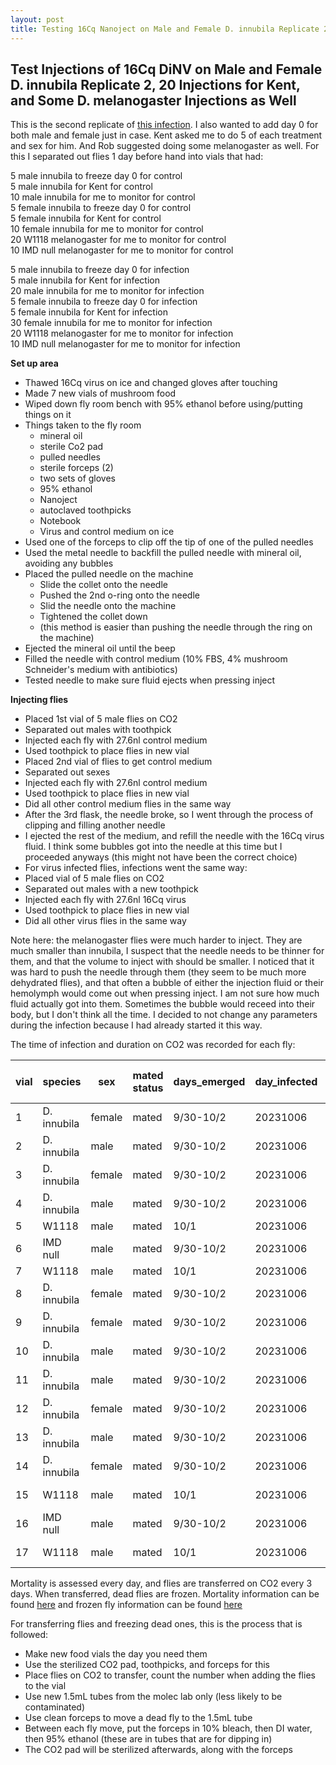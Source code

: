 ```yaml
---
layout: post
title: Testing 16Cq Nanoject on Male and Female D. innubila Replicate 2
---
```


## Test Injections of 16Cq DiNV on Male and Female D. innubila Replicate 2, 20 Injections for Kent, and Some D. melanogaster Injections as Well

This is the second replicate of [this infection](https://meschedl.github.io/Unckless-Lab-Notebook-Maggie/2023/09/27/male-female-nanojet-test.html). I also wanted to add day 0 for both male and female just in case. Kent asked me to do 5 of each treatment and sex for him. And Rob suggested doing some melanogaster as well. 
For this I separated out flies 1 day before hand into vials that had:
 
5 male innubila to freeze day 0 for control  
5 male innubila for Kent for control  
10 male innubila for me to monitor for control  
5 female innubila to freeze day 0 for control   
5 female innubila for Kent for control  
10 female innubila for me to monitor for control  
20 W1118 melanogaster for me to monitor for control  
10 IMD null melanogaster for me to monitor for control   

5 male innubila to freeze day 0 for infection  
5 male innubila for Kent for infection  
20 male innubila for me to monitor for infection   
5 female innubila to freeze day 0 for infection     
5 female innubila for Kent for infection    
30 female innubila for me to monitor for infection    
20 W1118 melanogaster for me to monitor for infection    
10 IMD null melanogaster for me to monitor for infection   

**Set up area**
- Thawed 16Cq virus on ice and changed gloves after touching 
- Made 7 new vials of mushroom food 
- Wiped down fly room bench with 95% ethanol before using/putting things on it
- Things taken to the fly room 
    - mineral oil
    - sterile Co2 pad
    - pulled needles
    - sterile forceps (2)
    - two sets of gloves
    - 95% ethanol
    - Nanoject 
    - autoclaved toothpicks
    - Notebook
    - Virus and control medium on ice 
- Used one of the forceps to clip off the tip of one of the pulled needles
- Used the metal needle to backfill the pulled needle with mineral oil, avoiding any bubbles 
- Placed the pulled needle on the machine
    - Slide the collet onto the needle
    - Pushed the 2nd o-ring onto the needle
    - Slid the needle onto the machine 
    - Tightened the collet down 
    - (this method is easier than pushing the needle through the ring on the machine)
- Ejected the mineral oil until the beep
- Filled the needle with control medium (10% FBS, 4% mushroom Schneider's medium with antibiotics)
- Tested needle to make sure fluid ejects when pressing inject 

**Injecting flies**
- Placed 1st vial of 5 male flies on CO2
- Separated out males with toothpick
- Injected each fly with 27.6nl control medium 
- Used toothpick to place flies in new vial 
- Placed 2nd vial of flies to get control medium
- Separated out sexes
- Injected each fly with 27.6nl control medium 
- Used toothpick to place flies in new vial 
- Did all other control medium flies in the same way
- After the 3rd flask, the needle broke, so I went through the process of clipping and filling another needle 
- I ejected the rest of the medium, and refill the needle with the 16Cq virus fluid. I think some bubbles got into the needle at this time but I proceeded anyways (this might not have been the correct choice)
- For virus infected flies, infections went the same way:
- Placed vial of 5 male flies on CO2
- Separated out males with a new toothpick
- Injected each fly with 27.6nl 16Cq virus
- Used toothpick to place flies in new vial 
- Did all other virus flies in the same way

Note here: the melanogaster flies were much harder to inject. They are much smaller than innubila, I suspect that the needle needs to be thinner for them, and that the volume to inject with should be smaller. I noticed that it was hard to push the needle through them (they seem to be much more dehydrated flies), and that often a bubble of either the injection fluid or their hemolymph would come out when pressing inject. I am not sure how much fluid actually got into them. Sometimes the bubble would receed into their body, but I don't think all the time. I decided to not change any parameters during the infection because I had already started it this way. 

The time of infection and duration on CO2 was recorded for each fly:

| vial | species     | sex    | mated status | days_emerged | day_infected | age_infected | purpose | treatment | volume | time | time on CO2 | original_N_number |
|------|-------------|--------|--------------|--------------|--------------|--------------|---------|-----------|--------|------|-------------|-------------------|
| 1    | D. innubila | female | mated        | 9/30-10/2    | 20231006     | 5-6 days     | Kent    | CCM       | 27.6nl | 2:15 | 6min        | 5                 |
| 2    | D. innubila | male   | mated        | 9/30-10/2    | 20231006     | 5-6 days     | Kent    | CCM       | 27.6nl | 2:28 | 5min        | 5                 |
| 3    | D. innubila | female | mated        | 9/30-10/2    | 20231006     | 5-6 days     | me      | CCM       | 27.6nl | 2:36 | 5min        | 10                |
| 4    | D. innubila | male   | mated        | 9/30-10/2    | 20231006     | 5-6 days     | me      | CCM       | 27.6nl | 3:06 | 8min        | 10                |
| 5    | W1118       | male   | mated        | 10/1         | 20231006     | 5-6 days     | me      | CCM       | 27.6nl | 3:12 | 5min        | 9                 |
| 6    | IMD null    | male   | mated        | 9/30-10/2    | 20231006     | 5-6 days     | me      | CCM       | 27.6nl | 3:18 | 6min        | 10                |
| 7    | W1118       | male   | mated        | 10/1         | 20231006     | 5-6 days     | me      | CCM       | 27.6nl | 3:24 | 6min        | 10                |
| 8    | D. innubila | female | mated        | 9/30-10/2    | 20231006     | 5-6 days     | Kent    | 16Cq DiNV | 27.6nl | 3:36 | 7min        | 5                 |
| 9    | D. innubila | female | mated        | 9/30-10/2    | 20231006     | 5-6 days     | me      | 16Cq DiNV | 27.6nl | 3:36 | 7min        | 10                |
| 10   | D. innubila | male   | mated        | 9/30-10/2    | 20231006     | 5-6 days     | Kent    | 16Cq DiNV | 27.6nl | 3:43 | 8min        | 5                 |
| 11   | D. innubila | male   | mated        | 9/30-10/2    | 20231006     | 5-6 days     | me      | 16Cq DiNV | 27.6nl | 3:43 | 8min        | 10                |
| 12   | D. innubila | female | mated        | 9/30-10/2    | 20231006     | 5-6 days     | me      | 16Cq DiNV | 27.6nl | 3:52 | 6min        | 10                |
| 13   | D. innubila | male   | mated        | 9/30-10/2    | 20231006     | 5-6 days     | me      | 16Cq DiNV | 27.6nl | 4:00 | 7min        | 10                |
| 14   | D. innubila | female | mated        | 9/30-10/2    | 20231006     | 5-6 days     | me      | 16Cq DiNV | 27.6nl | 4:09 | 5min        | 10                |
| 15   | W1118       | male   | mated        | 10/1         | 20231006     | 5-6 days     | me      | 16Cq DiNV | 27.6nl | 4:14 | 5min        | 10                |
| 16   | IMD null    | male   | mated        | 9/30-10/2    | 20231006     | 5-6 days     | me      | 16Cq DiNV | 27.6nl | 4:19 | 6min        | 10                |
| 17   | W1118       | male   | mated        | 10/1         | 20231006     | 5-6 days     | me      | 16Cq DiNV | 27.6nl | 4:25 | 5min        | 10                |

Mortality is assessed every day, and flies are transferred on CO2 every 3 days. When transferred, dead flies are frozen. Mortality information can be found [here](https://docs.google.com/spreadsheets/d/1r2cJ2FFE9OY3fCPSC35UIXUdEd8-sWDc9GWLA1jc9es/edit#gid=0) and frozen fly information can be found [here](https://docs.google.com/spreadsheets/d/1ySDEZToo8tgx7-sX1Usvacoe_2adZLMXXGsIJt6uGI8/edit#gid=0)

For transferring flies and freezing dead ones, this is the process that is followed:

- Make new food vials the day you need them 
- Use the sterilized CO2 pad, toothpicks, and forceps for this 
- Place flies on CO2 to transfer, count the number when adding the flies to the vial
- Use new 1.5mL tubes from the molec lab only (less likely to be contaminated)
- Use clean forceps to move a dead fly to the 1.5mL tube 
- Between each fly move, put the forceps in 10% bleach, then DI water, then 95% ethanol (these are in tubes that are for dipping in)
- The CO2 pad will be sterilized afterwards, along with the forceps 